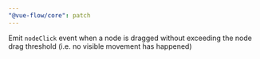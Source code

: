 ```yaml
---
"@vue-flow/core": patch
---
```


Emit `nodeClick` event when a node is dragged without exceeding the node drag threshold (i.e. no visible movement has happened)
